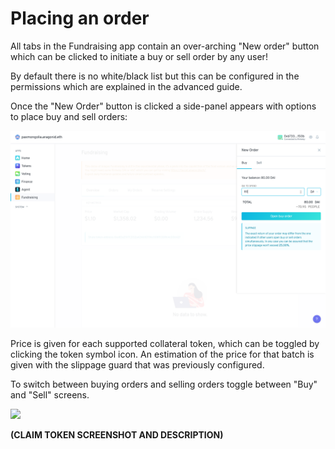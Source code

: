 # Placing an order

All tabs in the Fundraising app contain an over-arching "New order" button which can be clicked to initiate a buy or sell order by any user! 

By default there is no white/black list but this can be configured in the permissions which are explained in the advanced guide.

Once the "New Order" button is clicked a side-panel appears with options to place buy and sell orders:

![](../.gitbook/assets/screenshot-2019-10-11-at-11.07.16.png)

Price is given for each supported collateral token, which can be toggled by clicking the token symbol icon. An estimation of the price for that batch is given with the slippage guard that was previously configured.

To switch between buying orders and selling orders toggle between "Buy" and "Sell" screens.

![](https://lh6.googleusercontent.com/RUdqw94EppvxA_Zv_s47vFa1l355tJ1QXSXea_0X0QrtmZztI7kCKraI1O0BtBQeKjvXcTtBNGmsP7hb_bB5rmPbNLXkhJVErTzy4E0DEnrj1G_aC0jlaH8bZg_47rqir-BWDxOI)

**\(CLAIM TOKEN SCREENSHOT AND DESCRIPTION\)**

